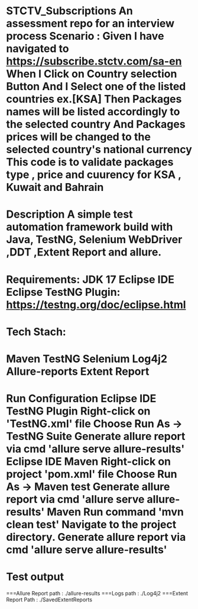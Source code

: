 STCTV_Subscriptions
An assessment repo for an interview process Scenario : Given I have navigated to https://subscribe.stctv.com/sa-en When I Click on Country selection Button And I Select one of the listed countries ex.[KSA] Then Packages names will be listed accordingly to the selected country And Packages prices will be changed to the selected country's national currency This code is to validate packages type , price and cuurency for KSA , Kuwait and Bahrain
====================================================
Description
A simple test automation framework build with Java, TestNG, Selenium WebDriver ,DDT ,Extent Report and allure.
====================================================
Requirements:
JDK 17
Eclipse IDE
Eclipse TestNG Plugin: https://testng.org/doc/eclipse.html
==================================
Tech Stach:
===================================
Maven
TestNG
Selenium
Log4j2
Allure-reports
Extent Report
=======================================
Run Configuration
Eclipse IDE TestNG Plugin
Right-click on 'TestNG.xml' file
Choose Run As -> TestNG Suite
Generate allure report via cmd 'allure serve allure-results'
Eclipse IDE Maven
Right-click on project 'pom.xml' file
Choose Run As -> Maven test
Generate allure report via cmd 'allure serve allure-results'
Maven
Run command 'mvn clean test'
Navigate to the project directory.
Generate allure report via cmd 'allure serve allure-results'
===========================================
Test output
===========================================
===Allure Report path : ./allure-results 
===Logs path : ./Log4j2 
===Extent Report Path : ./SavedExtentReports
